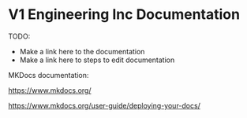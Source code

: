 V1 Engineering Inc Documentation
================================

TODO:
 - Make a link here to the documentation
 - Make a link here to steps to edit documentation

MKDocs documentation:

 https://www.mkdocs.org/

 https://www.mkdocs.org/user-guide/deploying-your-docs/ 
